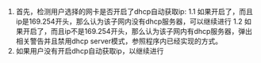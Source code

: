 1. 首先，检测用户选择的网卡是否开启了dhcp自动获取ip:
    1.1 如果开启了，而且ip是169.254开头，那么认为该子网内没有dhcp服务器，可以继续进行
    1.2 如果开启了，而且ip不是169.254开头，那么认为该子网内有dhcp服务器，弹出相关警告并且禁用dhcp server模式，参照程序内已经实现的方式。
2. 如果用户没有开启dhcp自动获取ip，以继续进行
